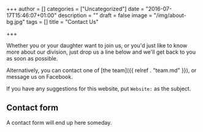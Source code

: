 +++
author = []
categories = ["Uncategorized"]
date = "2016-07-17T15:46:07+01:00"
description = ""
draft = false
image = "/img/about-bg.jpg"
tags = []
title = "Contact Us"

+++

Whether you or your daughter want to join us, or you'd just like to know more about our division, just drop us a line below and we'll get back to you as soon as possible.

Alternatively, you can contact one of [the team]({{ relref . "team.md" }}), or message us on Facebook.

If you have any suggestions for this website, put `Website:` as the subject.

## Contact form
A contact form will end up here someday.
